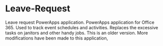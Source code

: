 # Leave-Request
Leave request PowerApps application.
PowerApps application for Office 365.
Used to track event schedules and activities.
Replaces the excessive tasks on janitors and other handy jobs.
This is an older version. More modifications have been made to this application,
